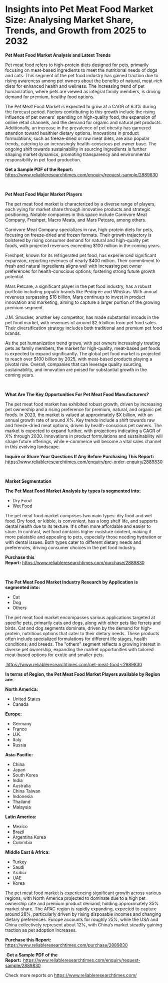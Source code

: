 <p><h1>Insights into Pet Meat Food Market Size: Analysing Market Share, Trends, and Growth from 2025 to 2032</h1></p><p><strong>Pet Meat Food Market Analysis and Latest Trends</strong></p>
<p><p>Pet meat food refers to high-protein diets designed for pets, primarily focusing on meat-based ingredients to meet the nutritional needs of dogs and cats. This segment of the pet food industry has gained traction due to rising awareness among pet owners about the benefits of natural, meat-rich diets for enhanced health and wellness. The increasing trend of pet humanization, where pets are viewed as integral family members, is driving demand for premium, healthy food options.</p><p>The Pet Meat Food Market is expected to grow at a CAGR of 6.3% during the forecast period. Factors contributing to this growth include the rising influence of pet owners' spending on high-quality food, the expansion of online retail channels, and the demand for organic and natural pet products. Additionally, an increase in the prevalence of pet obesity has garnered attention toward healthier dietary options. Innovations in product formulations, such as freeze-dried or raw meat diets, are also popular trends, catering to an increasingly health-conscious pet owner base. The ongoing shift towards sustainability in sourcing ingredients is further shaping market dynamics, promoting transparency and environmental responsibility in pet food production.</p></p>
<p><strong>Get a Sample PDF of the Report:&nbsp;</strong> <a href="https://www.reliableresearchtimes.com/enquiry/request-sample/2889830?utm_campaign=3211&utm_medium=2&utm_source=Github&utm_content=ia&utm_term=14032025&utm_id=pet-meat-food">https://www.reliableresearchtimes.com/enquiry/request-sample/2889830</a></p>
<p>&nbsp;</p>
<p><strong>Pet Meat Food Major Market Players</strong></p>
<p><p>The pet meat food market is characterized by a diverse range of players, each vying for market share through innovative products and strategic positioning. Notable companies in this space include Carnivore Meat Company, Freshpet, Macro Meats, and Mars Petcare, among others.</p><p>Carnivore Meat Company specializes in raw, high-protein diets for pets, focusing on freeze-dried and frozen formats. Their growth trajectory is bolstered by rising consumer demand for natural and high-quality pet foods, with projected revenues exceeding $100 million in the coming years.</p><p>Freshpet, known for its refrigerated pet food, has experienced significant expansion, reporting revenues of nearly $400 million. Their commitment to fresh and natural ingredients aligns well with increasing pet owner preferences for health-conscious options, fostering strong future growth potential.</p><p>Mars Petcare, a significant player in the pet food industry, has a robust portfolio including popular brands like Pedigree and Whiskas. With annual revenues surpassing $18 billion, Mars continues to invest in product innovation and marketing, aiming to capture a larger portion of the growing premium segment.</p><p>J.M. Smucker, another key competitor, has made substantial inroads in the pet food market, with revenues of around $2.5 billion from pet food sales. Their diversification strategy includes both traditional and premium pet food brands.</p><p>As the pet humanization trend grows, with pet owners increasingly treating pets as family members, the market for high-quality, meat-based pet foods is expected to expand significantly. The global pet food market is projected to reach over $100 billion by 2025, with meat-based products playing a pivotal role. Overall, companies that can leverage quality sourcing, sustainability, and innovation are poised for substantial growth in the coming years.</p></p>
<p>&nbsp;</p>
<p><strong>What Are The Key Opportunities For Pet Meat Food Manufacturers?</strong></p>
<p><p>The pet meat food market has exhibited robust growth, driven by increasing pet ownership and a rising preference for premium, natural, and organic pet foods. In 2023, the market is valued at approximately $X billion, with an annual growth rate of around X%. Key trends include a shift towards raw and freeze-dried meat options, driven by health-conscious pet owners. The market is expected to expand further, with projections indicating a CAGR of X% through 2030. Innovations in product formulations and sustainability will shape future offerings, while e-commerce will become a vital sales channel in this evolving landscape.</p></p>
<p><strong>Inquire or Share Your Questions If Any Before Purchasing This Report:</strong> <a href="https://www.reliableresearchtimes.com/enquiry/pre-order-enquiry/2889830?utm_campaign=3211&utm_medium=2&utm_source=Github&utm_content=ia&utm_term=14032025&utm_id=pet-meat-food">https://www.reliableresearchtimes.com/enquiry/pre-order-enquiry/2889830</a></p>
<p>&nbsp;</p>
<p><strong>Market Segmentation</strong></p>
<p><strong>The Pet Meat Food Market Analysis by types is segmented into:</strong></p>
<p><ul><li>Dry Food</li><li>Wet Food</li></ul></p>
<p><p>The pet meat food market comprises two main types: dry food and wet food. Dry food, or kibble, is convenient, has a long shelf life, and supports dental health due to its texture. It's often more affordable and easier to store. In contrast, wet food contains higher moisture content, making it more palatable and appealing to pets, especially those needing hydration or with dental issues. Both types cater to different dietary needs and preferences, driving consumer choices in the pet food industry.</p></p>
<p><strong>Purchase this Report:&nbsp;</strong><a href="https://www.reliableresearchtimes.com/purchase/2889830?utm_campaign=3211&utm_medium=2&utm_source=Github&utm_content=ia&utm_term=14032025&utm_id=pet-meat-food">https://www.reliableresearchtimes.com/purchase/2889830</a></p>
<p>&nbsp;</p>
<p><strong>The Pet Meat Food Market Industry Research by Application is segmented into:</strong></p>
<p><ul><li>Cat</li><li>Dog</li><li>Others</li></ul></p>
<p><p>The pet meat food market encompasses various applications targeted at specific pets, primarily cats and dogs, along with other pets like ferrets and birds. Cat and dog segments dominate, driven by the demand for high-protein, nutritious options that cater to their dietary needs. These products often include specialized formulations for different life stages, health conditions, and breeds. The "others" segment reflects a growing interest in diverse pet ownership, expanding the market opportunities with tailored meat-based options for exotic and smaller pets.</p></p>
<p><a href="https://www.reliableresearchtimes.com/pet-meat-food-r2889830?utm_campaign=3211&utm_medium=2&utm_source=Github&utm_content=ia&utm_term=14032025&utm_id=pet-meat-food">&nbsp;https://www.reliableresearchtimes.com/pet-meat-food-r2889830</a></p>
<p><strong>In terms of Region, the Pet Meat Food Market Players available by Region are:</strong></p>
<p>
    <p> <strong> North America: </strong>
        <ul>
            <li>United States</li>
            <li>Canada</li>
        </ul>
        </p> 
    <p> <strong> Europe: </strong>
        <ul>
            <li>Germany</li>
            <li>France</li>
            <li>U.K.</li>
            <li>Italy</li>
            <li>Russia</li>
        </ul>
        </p> 
    <p> <strong> Asia-Pacific: </strong>
        <ul>
            <li>China</li>
            <li>Japan</li>
            <li>South Korea</li>
            <li>India</li>
            <li>Australia</li>
            <li>China Taiwan</li>
            <li>Indonesia</li>
            <li>Thailand</li>
            <li>Malaysia</li>
        </ul>
        </p> 
    <p> <strong> Latin America: </strong>
        <ul>
            <li>Mexico</li>
            <li>Brazil</li>
            <li>Argentina Korea</li>
            <li>Colombia</li>
        </ul>
        </p> 
    <p> <strong> Middle East & Africa: </strong>
        <ul>
            <li>Turkey</li>
            <li>Saudi</li>
            <li>Arabia</li>
            <li>UAE</li>
            <li>Korea</li>
        </ul>
    </p>
    </p>
<p><p>The pet meat food market is experiencing significant growth across various regions, with North America projected to dominate due to a high pet ownership rate and premium product demand, holding approximately 35% market share. The APAC region is rapidly expanding, expected to capture around 28%, particularly driven by rising disposable incomes and changing dietary preferences. Europe accounts for roughly 25%, while the USA and China collectively represent about 12%, with China’s market steadily gaining traction as pet adoption increases.</p></p>
<p><strong>Purchase this Report: </strong><a href="https://www.reliableresearchtimes.com/purchase/2889830?utm_campaign=3211&utm_medium=2&utm_source=Github&utm_content=ia&utm_term=14032025&utm_id=pet-meat-food">https://www.reliableresearchtimes.com/purchase/2889830</a></p>
<p>&nbsp;<strong>Get a Sample PDF of the Report:&nbsp;&nbsp;</strong><a href="https://www.reliableresearchtimes.com/enquiry/request-sample/2889830?utm_campaign=3211&utm_medium=2&utm_source=Github&utm_content=ia&utm_term=14032025&utm_id=pet-meat-food">https://www.reliableresearchtimes.com/enquiry/request-sample/2889830</a></p>
<p><strong></strong></p>
<p>Check more reports on <a href="https://www.reliableresearchtimes.com/?utm_campaign=3211&utm_medium=2&utm_source=Github&utm_content=ia&utm_term=14032025&utm_id=pet-meat-food">https://www.reliableresearchtimes.com/</a></p>